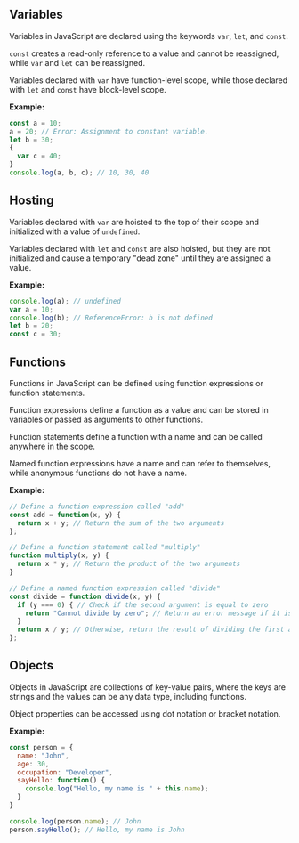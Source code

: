 ## Variables

Variables in JavaScript are declared using the keywords `var`, `let`, and `const`.

`const` creates a read-only reference to a value and cannot be reassigned, while `var` and `let` can be reassigned.

Variables declared with `var` have function-level scope, while those declared with `let` and `const` have block-level scope.

**Example:**

```javascript
const a = 10;
a = 20; // Error: Assignment to constant variable.
let b = 30;
{
  var c = 40;
}
console.log(a, b, c); // 10, 30, 40
 ``` 
## Hosting

Variables declared with `var` are hoisted to the top of their scope and initialized with a value of `undefined`.

Variables declared with `let` and `const` are also hoisted, but they are not initialized and cause a temporary "dead zone" until they are assigned a value.

**Example:**

```javascript
console.log(a); // undefined
var a = 10;
console.log(b); // ReferenceError: b is not defined
let b = 20;
const c = 30;
```
## Functions

Functions in JavaScript can be defined using function expressions or function statements.

Function expressions define a function as a value and can be stored in variables or passed as arguments to other functions.

Function statements define a function with a name and can be called anywhere in the scope.

Named function expressions have a name and can refer to themselves, while anonymous functions do not have a name.

**Example:**

```javascript
// Define a function expression called "add"
const add = function(x, y) {
  return x + y; // Return the sum of the two arguments
};

// Define a function statement called "multiply"
function multiply(x, y) {
  return x * y; // Return the product of the two arguments
}

// Define a named function expression called "divide"
const divide = function divide(x, y) {
  if (y === 0) { // Check if the second argument is equal to zero
    return "Cannot divide by zero"; // Return an error message if it is
  }
  return x / y; // Otherwise, return the result of dividing the first argument by the second
};

```
## Objects

Objects in JavaScript are collections of key-value pairs, where the keys are strings and the values can be any data type, including functions.

Object properties can be accessed using dot notation or bracket notation.

**Example:**

```javascript
const person = {
  name: "John",
  age: 30,
  occupation: "Developer",
  sayHello: function() {
    console.log("Hello, my name is " + this.name);
  }
}

console.log(person.name); // John
person.sayHello(); // Hello, my name is John
```
